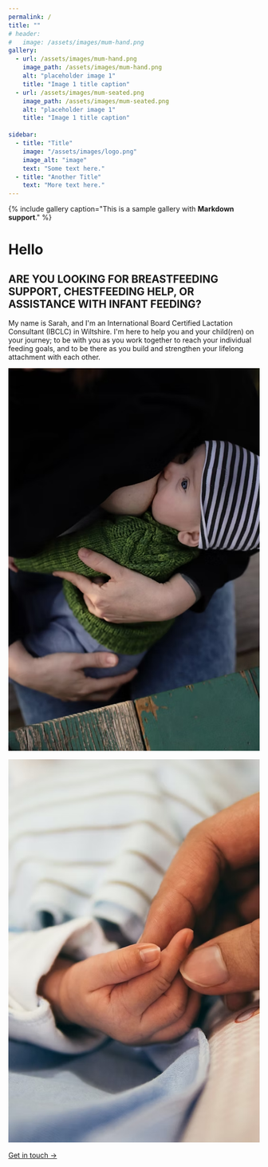 ```yaml
---
permalink: /
title: ""
# header:
#   image: /assets/images/mum-hand.png
gallery:
  - url: /assets/images/mum-hand.png
    image_path: /assets/images/mum-hand.png
    alt: "placeholder image 1"
    title: "Image 1 title caption"
  - url: /assets/images/mum-seated.png
    image_path: /assets/images/mum-seated.png
    alt: "placeholder image 1"
    title: "Image 1 title caption"

sidebar:
  - title: "Title"
    image: "/assets/images/logo.png"
    image_alt: "image"
    text: "Some text here."
  - title: "Another Title"
    text: "More text here."
---
```


{% include gallery caption="This is a sample gallery with **Markdown support**." %}

# Hello

## ARE YOU LOOKING FOR BREASTFEEDING SUPPORT, CHESTFEEDING HELP, OR ASSISTANCE WITH INFANT FEEDING?

My name is Sarah, and I'm an International Board Certified Lactation Consultant (IBCLC) in Wiltshire.  I'm here to help you and your child(ren) on your journey; to be with you as you work together to reach your individual feeding goals, and to be there as you build and strengthen your lifelong attachment with each other.

![Mother and baby seated](../assets/images/mum-seated.png)

![Mother's hand with baby](../assets/images/mum-hand.png)



[Get in touch →](../contact)